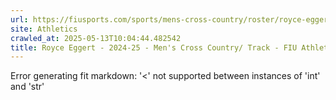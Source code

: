```yaml
---
url: https://fiusports.com/sports/mens-cross-country/roster/royce-eggert/12918
site: Athletics
crawled_at: 2025-05-13T10:04:44.482542
title: Royce Eggert - 2024-25 - Men's Cross Country/ Track - FIU Athletics
---
```


Error generating fit markdown: '<' not supported between instances of 'int' and 'str'